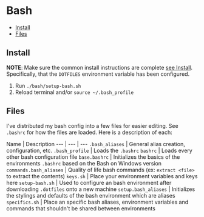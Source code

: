 # Bash

<!-- TOC depthFrom:2 -->

- [Install](#install)
- [Files](#files)

<!-- /TOC -->

## Install

**NOTE**: Make sure the common install instructions are complete [see Install](README.md). Specifically, that the `DOTFILES` environment variable has been configured.

1. Run `./bash/setup-bash.sh`
2. Reload terminal and/or `source ~/.bash_profile`

## Files

I've distributed my bash config into a few files for easier editing. See `.bashrc` for how the files are loaded. Here is a description of each:

Name | Description
--- | --- | ---
`.bash_aliases` | General alias creation, configuration, etc.
`.bash_profile` | Loads the `.bashrc`
`bashrc` | Loads every other bash configuration file
`base.bashrc` | Initializes the basics of the environments `.bashrc` based on the Bash on Windows version
`commands.bash_aliases` | Quality of life bash commands (ex: `extract <file>` to extract the contents)
`keys.sh` | Place your environment variables and keys here
`setup-bash.sh` | Used to configure an bash environment after downloading `.dotfiles` onto a new machine
`setup.bash_aliases` | Initializes the stylings and defaults of the bash environment which are aliases
`specifics.sh` | Place an specific bash aliases, environment variables and commands that shouldn't be shared between environments
